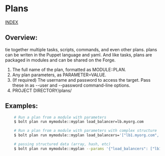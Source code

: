 # Plans

[INDEX](../../README.md)

## Overview:
tie together multiple tasks, scripts, commands, and even other plans. plans can be writen in the Puppet language and yaml. And like tasks, plans are packaged in modules and can be shared on the Forge.

1. The full name of the plan, formatted as MODULE::PLAN.
1. Any plan parameters, as PARAMETER=VALUE.
1. (If required) The username and password to access the target. Pass these in as --user and --password command-line options.
1. PROJECT DIRECTORY/plans/

## Examples:

```bash
    # Run a plan from a module with parameters
    $ bolt plan run mymodule::myplan load_balancer=lb.myorg.com

    # Run a plan from a module with parameters with complex structure
    $ bolt plan run mymodule::myplan load_balancers='["lb1.myorg.com", "lb2.myorg.com"]'

    # passing structured data (array, hash, etc)
    $ bolt plan run mymodule::myplan --params '{"load_balancers": ["lb1.myorg.com", "lb2.myorg.com"]}'
```
